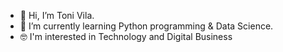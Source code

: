 - 👋 Hi, I’m Toni Vila.
- 🌱 I’m currently learning Python programming & Data Science. 
- 🤓 I'm interested in Technology and Digital Business 

<!---
tvila/tvila is a ✨ special ✨ repository because its `README.md` (this file) appears on your GitHub profile.
You can click the Preview link to take a look at your changes.
--->
